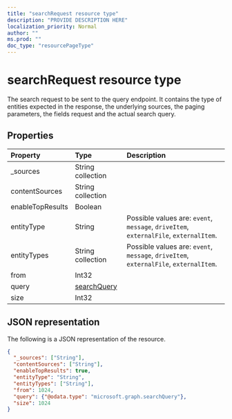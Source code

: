 ```yaml
---
title: "searchRequest resource type"
description: "PROVIDE DESCRIPTION HERE"
localization_priority: Normal
author: ""
ms.prod: ""
doc_type: "resourcePageType"
---
```


# searchRequest resource type

The search request to be sent to the query endpoint. It contains the type of entities expected in the response, the underlying sources, the paging parameters, the fields request and the actual search query. 

## Properties

| Property     | Type        | Description |
|:-------------|:------------|:------------|
|_sources|String collection||
|contentSources|String collection||
|enableTopResults|Boolean||
|entityType|String| Possible values are: `event`, `message`, `driveItem`, `externalFile`, `externalItem`.|
|entityTypes|String collection| Possible values are: `event`, `message`, `driveItem`, `externalFile`, `externalItem`.|
|from|Int32||
|query|[searchQuery](searchquery.md)||
|size|Int32||

## JSON representation

The following is a JSON representation of the resource.

<!-- {
  "blockType": "resource",
  "optionalProperties": [

  ],
  "@odata.type": "microsoft.graph.searchRequest",
  "baseType": null
}-->

```json
{
  "_sources": ["String"],
  "contentSources": ["String"],
  "enableTopResults": true,
  "entityType": "String",
  "entityTypes": ["String"],
  "from": 1024,
  "query": {"@odata.type": "microsoft.graph.searchQuery"},
  "size": 1024
}
```

<!-- uuid: 16cd6b66-4b1a-43a1-adaf-3a886856ed98
2019-02-04 14:57:30 UTC -->
<!-- {
  "type": "#page.annotation",
  "description": "searchRequest resource",
  "keywords": "",
  "section": "documentation",
  "tocPath": ""
}-->